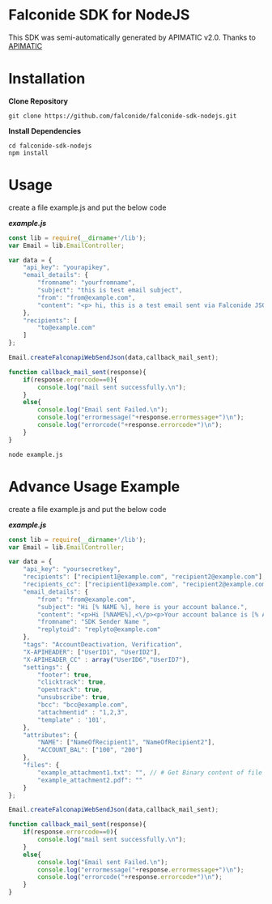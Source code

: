 Falconide SDK for NodeJS 
=================
This SDK was semi-automatically generated by APIMATIC v2.0. Thanks to [APIMATIC](http://apimatic.io/)

Installation
=================
**Clone Repository**
```
git clone https://github.com/falconide/falconide-sdk-nodejs.git
```
**Install Dependencies**
```
cd falconide-sdk-nodejs
npm install
```

Usage
=================
create a file example.js and put the below code

***example.js***
```js
const lib = require(__dirname+'/lib');
var Email = lib.EmailController;

var data = {
    "api_key": "yourapikey",
    "email_details": {
        "fromname": "yourfromname",
        "subject": "this is test email subject",
        "from": "from@example.com",
        "content": "<p> hi, this is a test email sent via Falconide JSON API.</p>"
    },
    "recipients": [
        "to@example.com"
    ]
};

Email.createFalconapiWebSendJson(data,callback_mail_sent);

function callback_mail_sent(response){
    if(response.errorcode==0){
        console.log("mail sent successfully.\n");
    }
    else{
        console.log("Email sent Failed.\n");
        console.log("errormessage("+response.errormessage+")\n");
        console.log("errorcode("+response.errorcode+")\n");
    }
}

```

```
node example.js
```

Advance Usage Example
=================
create a file example.js and put the below code

***example.js***
```js
const lib = require(__dirname+'/lib');
var Email = lib.EmailController;

var data = {
    "api_key": "yoursecretkey",
    "recipients": ["recipient1@example.com", "recipient2@example.com"],
    "recipients_cc": ["recipient1@example.com", "recipient2@example.com"],
    "email_details": {
        "from": "from@example.com",
        "subject": "Hi [% NAME %], here is your account balance.",
        "content": "<p>Hi [%NAME%],<\/p><p>Your account balance is [% ACCOUNT_BAL %].<\/p>",
        "fromname": "SDK Sender Name ",
        "replytoid": "replyto@example.com"
    },
    "tags": "AccountDeactivation, Verification",
    "X-APIHEADER": ["UserID1", "UserID2"],
	"X-APIHEADER_CC" : array("UserID6","UserID7"),
    "settings": {
        "footer": true,
        "clicktrack": true,
        "opentrack": true,
        "unsubscribe": true,
        "bcc": "bcc@example.com",
		"attachmentid" : "1,2,3",
		"template" : '101',
    },
    "attributes": {
        "NAME": ["NameOfRecipient1", "NameOfRecipient2"],
        "ACCOUNT_BAL": ["100", "200"]
    },
    "files": {
        "example_attachment1.txt": "", // # Get Binary content of file and encode by base64 
        "example_attachment2.pdf": ""
    }
};

Email.createFalconapiWebSendJson(data,callback_mail_sent);

function callback_mail_sent(response){
    if(response.errorcode==0){
        console.log("mail sent successfully.\n");
    }
    else{
        console.log("Email sent Failed.\n");
        console.log("errormessage("+response.errormessage+")\n");
        console.log("errorcode("+response.errorcode+")\n");
    }
}

```
